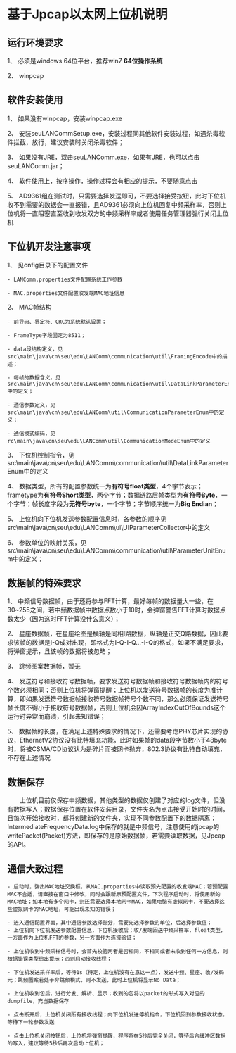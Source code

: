 # 基于Jpcap以太网上位机说明

## 运行环境要求 

1、 必须是windows 64位平台，推荐win7 **64位操作系统**

2、 winpcap

## 软件安装使用

1、 如果没有winpcap，安装winpcap.exe

2、 安装seuLANCommSetup.exe，安装过程同其他软件安装过程，如遇杀毒软件拦截，放行，建议安装时关闭杀毒软件；

3、 如果没有JRE，双击seuLANComm.exe，如果有JRE，也可以点击seuLANComm.jar；

4、 软件使用上，按序操作，操作过程会有相应的提示，不要随意点击

5、 AD9361组在测试时，只需要选择发送即可，不要选择接受按钮，此时下位机收不到需要的数据会一直报错，且AD9361必须向上位机回复中频采样率，否则上位机将一直阻塞直至收到收发双方的中频采样率或者使用任务管理器强行关闭上位机

## 下位机开发注意事项

1、 见onfig目录下的配置文件

    - LANComm.properties文件配置系统工作参数

    - MAC.properties文件配置收发端MAC地址信息

2、 MAC帧结构

    - 前导码、界定符、CRC为系统默认设置；

    - FrameType字段固定为8511；

    - data段结构定义，见src\main\java\cn\seu\edu\LANComm\communication\util\FramingEncode中的描述；

    - 每帧的数据含义，见src\main\java\cn\seu\edu\LANComm\communication\util\DataLinkParameterEnum中的定义；

    - 通信参数定义，见src\main\java\cn\seu\edu\LANComm\util\CommunicationParameterEnum中的定义；

    - 通信模式编码，见rc\main\java\cn\seu\edu\LANComm\util\CommunicationModeEnum中的定义

3、 下位机控制指令，见src\main\java\cn\seu\edu\LANComm\communication\util\DataLinkParameterEnum中的定义

4、 数据类型，所有的配置参数统一为**有符号float类型**，4个字节表示；frametype为**有符号Short类型**，两个字节；数据链路层帧类型为**有符号Byte**，一个字节；帧长度字段为**无符号byte**，一个字节；字节顺序统一为**Big Endian**；

5、 上位机向下位机发送参数配置信息时，各参数的顺序见src\main\java\cn\seu\edu\LANComm\ui\UIParameterCollector中的定义

6、 参数单位的映射关系，见src\main\java\cn\seu\edu\LANComm\communication\util\ParameterUnitEnum中的定义；

## 数据帧的特殊要求

1、 中频信号数据帧，由于还将参与FFT计算，最好每帧的数据量大一些，在30~255之间，若中频数据帧中数据点数小于10时，会弹窗警告FFT计算时数据点数太少（因为这时FFT计算没什么意义）；

2、 星座数据帧，在星座绘图是横轴是同相I路数据，纵轴是正交Q路数据，因此要求该帧的数据是I-Q成对出现，即格式为I-Q-I-Q...-I-Q的格式，如果不满足要求，将弹窗提示，且该帧的数据将被忽略；

3、 跳频图案数据帧，暂无

4、 发送符号和接收符号数据帧，要求发送符号数据帧和接收符号数据帧内的符号个数必须相同；否则上位机将弹窗提醒；上位机以发送符号数据帧的长度为准计算，即如果发送符号数据帧接收符号数据帧符号个数不同，那么必须保证发送符号帧长度不得小于接收符号数据帧，否则上位机会因ArrayIndexOutOfBounds这个运行时异常而崩溃，引起未知错误；

5、 数据帧的长度，在满足上述特殊要求的情况下，还需要考虑PHY芯片实现的协议，EthernetV2协议没有比特填充功能，此时如果帧的data段字节数小于48byte时，将被CSMA/CD协议认为是碎片而被网卡抛弃，802.3协议有比特自动填充，不存在上述情况

## 数据保存

&emsp;&emsp;上位机目前仅保存中频数据，其他类型的数据仅创建了对应的log文件，但没有数据写入；数据保存位置在软件安装目录，文件夹名为点击接受开始时的时间，且每次开始接收时，都将创建新的文件夹，实现不同参数配置下的数据隔离；IntermediateFrequencyData\.log中保存的就是中频信号，注意使用的jpcap的writePacket(Packet)方法，即保存的是原始数据帧，若需要读取数据，见Jpcap的API。

## 通信大致过程

    - 启动时，弹出MAC地址交换框，从MAC.properties中读取预先配置的收发端MAC；若预配置MAC不合适，请直接在窗口中修改，同时会跟新原预配置文件，下次程序启动时，将使用新的MAC地址；如本地有多个网卡，则还需要选择本地网卡MAC，如果电脑有虚拟网卡，不要选择这些虚拟网卡的MAC地址，可能出现未知的错误；

    - 进入通信配置界面，其中通信参数选择部分，需要先选择参数的单位，后选择参数值；
    - 上位机向下位机发送参数配置信息，下位机接收后；收/发端回送中频采样率，float类型，一方面作为上位机FFT的参数，另一方面作为连接验证；

    - 上位机收到中频采样信号时，会首先校验两者是否相同，不相同或者未收到任何一方信息，则根据错误类型给出提示；否则启动接收线程；

    - 下位机发送采样率后，等待1s（待定，上位机没有在意这一点），发送中频、星座、收/发码元；跳频图案若处于非跳频模式，则不发送，此时上位机将显示No Data；

    - 上位机收到包后，进行分发、解析、显示；收到的包将以packet的形式写入对应的dumpfile，充当数据保存

    - 点击断开后，上位机关闭所有接收线程；向下位机发送停机指令，下位机回到参数接收状态，等待下一轮参数发送

    - 点击上位机关闭按钮后，上位机将弹窗提醒，程序将在5秒后完全关闭，等待后台缓冲区数据的写入，建议等待5秒后再次启动上位机；
